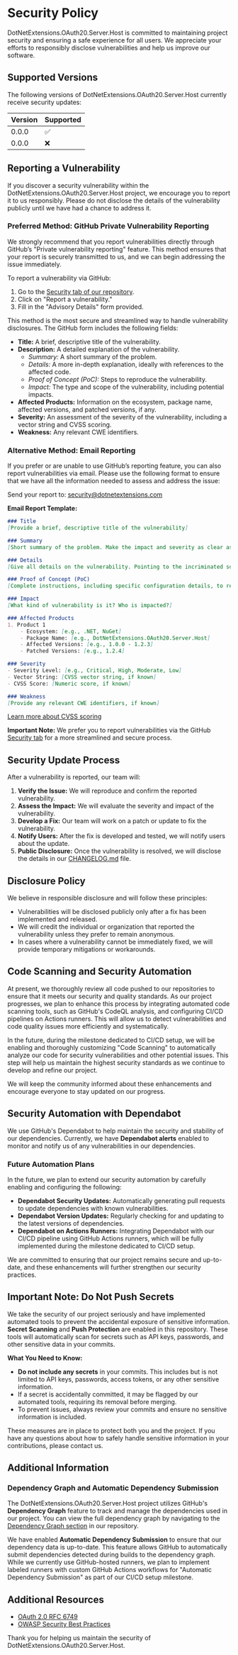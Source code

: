 # Security Policy

DotNetExtensions.OAuth20.Server.Host is committed to maintaining project security and ensuring a safe experience for all users. We appreciate your efforts to responsibly disclose vulnerabilities and help us improve our software.

## Supported Versions

The following versions of DotNetExtensions.OAuth20.Server.Host currently receive security updates:

| Version | Supported          |
| ------- | ------------------ |
| 0.0.0   | :white_check_mark: |
| 0.0.0   | :x:                |

## Reporting a Vulnerability

If you discover a security vulnerability within the DotNetExtensions.OAuth20.Server.Host project, we encourage you to report it to us responsibly. Please do not disclose the details of the vulnerability publicly until we have had a chance to address it.

### Preferred Method: GitHub Private Vulnerability Reporting

We strongly recommend that you report vulnerabilities directly through GitHub’s "Private vulnerability reporting" feature. This method ensures that your report is securely transmitted to us, and we can begin addressing the issue immediately.

To report a vulnerability via GitHub:

1. Go to the [Security tab of our repository](https://github.com/DotNetExtensions/OAuth20/security).
2. Click on "Report a vulnerability."
3. Fill in the "Advisory Details" form provided.

This method is the most secure and streamlined way to handle vulnerability disclosures. The GitHub form includes the following fields:

- **Title:** A brief, descriptive title of the vulnerability.
- **Description:** A detailed explanation of the vulnerability. 
  - _Summary:_ A short summary of the problem.
  - _Details:_ A more in-depth explanation, ideally with references to the affected code.
  - _Proof of Concept (PoC):_ Steps to reproduce the vulnerability.
  - _Impact:_ The type and scope of the vulnerability, including potential impacts.
- **Affected Products:** Information on the ecosystem, package name, affected versions, and patched versions, if any.
- **Severity:** An assessment of the severity of the vulnerability, including a vector string and CVSS scoring.
- **Weakness:** Any relevant CWE identifiers.

### Alternative Method: Email Reporting

If you prefer or are unable to use GitHub’s reporting feature, you can also report vulnerabilities via email. Please use the following format to ensure that we have all the information needed to assess and address the issue:

Send your report to: [security@dotnetextensions.com](mailto:security@dotnetextensions.com)

**Email Report Template:**

```markdown
### Title
[Provide a brief, descriptive title of the vulnerability]

### Summary
[Short summary of the problem. Make the impact and severity as clear as possible. For example: An unsafe deserialization vulnerability allows any unauthenticated user to execute arbitrary code on the server.]

### Details
[Give all details on the vulnerability. Pointing to the incriminated source code is very helpful for the maintainer.]

### Proof of Concept (PoC)
[Complete instructions, including specific configuration details, to reproduce the vulnerability.]

### Impact
[What kind of vulnerability is it? Who is impacted?]

### Affected Products
1. Product 1
    - Ecosystem: [e.g., .NET, NuGet]
    - Package Name: [e.g., DotNetExtensions.OAuth20.Server.Host]
    - Affected Versions: [e.g., 1.0.0 - 1.2.3]
    - Patched Versions: [e.g., 1.2.4]

### Severity
- Severity Level: [e.g., Critical, High, Moderate, Low]
- Vector String: [CVSS vector string, if known]
- CVSS Score: [Numeric score, if known]

### Weakness
[Provide any relevant CWE identifiers, if known]
```

[Learn more about CVSS scoring](https://www.first.org/cvss/v3.1/user-guide)

**Important Note:** We prefer you to report vulnerabilities via the GitHub [Security tab](https://github.com/DotNetExtensions/OAuth20/security) for a more streamlined and secure process.

## Security Update Process

After a vulnerability is reported, our team will:

1. **Verify the Issue:** We will reproduce and confirm the reported vulnerability.
2. **Assess the Impact:** We will evaluate the severity and impact of the vulnerability.
3. **Develop a Fix:** Our team will work on a patch or update to fix the vulnerability.
4. **Notify Users:** After the fix is developed and tested, we will notify users about the update.
5. **Public Disclosure:** Once the vulnerability is resolved, we will disclose the details in our [CHANGELOG.md](https://github.com/DotNetExtensions/OAuth20/CHANGELOG.md) file.

## Disclosure Policy

We believe in responsible disclosure and will follow these principles:

- Vulnerabilities will be disclosed publicly only after a fix has been implemented and released.
- We will credit the individual or organization that reported the vulnerability unless they prefer to remain anonymous.
- In cases where a vulnerability cannot be immediately fixed, we will provide temporary mitigations or workarounds.

## Code Scanning and Security Automation

At present, we thoroughly review all code pushed to our repositories to ensure that it meets our security and quality standards. As our project progresses, we plan to enhance this process by integrating automated code scanning tools, such as GitHub's CodeQL analysis, and configuring CI/CD pipelines on Actions runners. This will allow us to detect vulnerabilities and code quality issues more efficiently and systematically.

In the future, during the milestone dedicated to CI/CD setup, we will be enabling and thoroughly customizing "Code Scanning" to automatically analyze our code for security vulnerabilities and other potential issues. This step will help us maintain the highest security standards as we continue to develop and refine our project.

We will keep the community informed about these enhancements and encourage everyone to stay updated on our progress.

## Security Automation with Dependabot

We use GitHub's Dependabot to help maintain the security and stability of our dependencies. Currently, we have **Dependabot alerts** enabled to monitor and notify us of any vulnerabilities in our dependencies.

### Future Automation Plans
In the future, we plan to extend our security automation by carefully enabling and configuring the following:

- **Dependabot Security Updates:** Automatically generating pull requests to update dependencies with known vulnerabilities.
- **Dependabot Version Updates:** Regularly checking for and updating to the latest versions of dependencies.
- **Dependabot on Actions Runners:** Integrating Dependabot with our CI/CD pipeline using GitHub Actions runners, which will be fully implemented during the milestone dedicated to CI/CD setup.

We are committed to ensuring that our project remains secure and up-to-date, and these enhancements will further strengthen our security practices.

## Important Note: Do Not Push Secrets

We take the security of our project seriously and have implemented automated tools to prevent the accidental exposure of sensitive information. **Secret Scanning** and **Push Protection** are enabled in this repository. These tools will automatically scan for secrets such as API keys, passwords, and other sensitive data in your commits.

**What You Need to Know:**
- **Do not include any secrets** in your commits. This includes but is not limited to API keys, passwords, access tokens, or any other sensitive information.
- If a secret is accidentally committed, it may be flagged by our automated tools, requiring its removal before merging.
- To prevent issues, always review your commits and ensure no sensitive information is included.

These measures are in place to protect both you and the project. If you have any questions about how to safely handle sensitive information in your contributions, please contact us.

## Additional Information

### Dependency Graph and Automatic Dependency Submission

The DotNetExtensions.OAuth20.Server.Host project utilizes GitHub's **Dependency Graph** feature to track and manage the dependencies used in our project. You can view the full dependency graph by navigating to the [Dependency Graph section](https://github.com/DotNetExtensions/OAuth20/network/dependencies) in our repository.

We have enabled **Automatic Dependency Submission** to ensure that our dependency data is up-to-date. This feature allows GitHub to automatically submit dependencies detected during builds to the dependency graph. While we currently use GitHub-hosted runners, we plan to implement labeled runners with custom GitHub Actions workflows for "Automatic Dependency Submission" as part of our CI/CD setup milestone.

## Additional Resources

- [OAuth 2.0 RFC 6749](https://datatracker.ietf.org/doc/html/rfc6749)
- [OWASP Security Best Practices](https://owasp.org/www-project-top-ten/)

Thank you for helping us maintain the security of DotNetExtensions.OAuth20.Server.Host.
